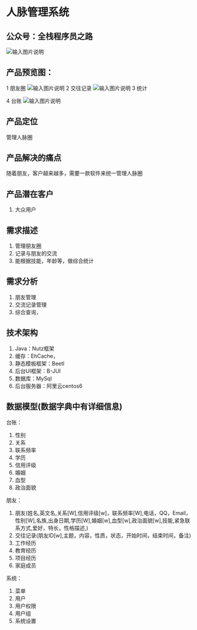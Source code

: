 # 人脉管理系统

## 公众号：全栈程序员之路
![输入图片说明](https://mp.weixin.qq.com/mp/qrcode?scene=10000004&size=102&__biz=MzIzMTE0NTE5Mg==&mid=2651421365&idx=1&sn=ec2b310f1888fca3560ba504af0077f5&send_time= "在这里输入图片标题")

## 产品预览图：
1 朋友圈
![输入图片说明](https://git.oschina.net/uploads/images/2017/0716/083828_b5eecffe_3018.png "屏幕截图.png")
2 交往记录
![输入图片说明](https://git.oschina.net/uploads/images/2017/0716/083837_fdbdd1cf_3018.png "屏幕截图.png")
3 统计

4 台账
![输入图片说明](https://git.oschina.net/uploads/images/2017/0716/083904_d803a016_3018.png "屏幕截图.png")

## 产品定位
管理人脉圈

## 产品解决的痛点
随着朋友，客户越来越多，需要一款软件来统一管理人脉圈

## 产品潜在客户
1. 大众用户

## 需求描述
1. 管理朋友圈
2. 记录与朋友的交流
3. 能根据技能，年龄等，做综合统计

## 需求分析
1. 朋友管理
2. 交流记录管理
3. 综合查询，

## 技术架构
1. Java：Nutz框架
2. 缓存：EhCache，
3. 静态模板框架：Beetl
4. 后台UI框架：B-JUI
5. 数据库：MySql
6. 后台服务器：阿里云centos6

## 数据模型(数据字典中有详细信息)
台账：
1. 性别
2. 关系
3. 联系频率
4. 学历
5. 信用评级
6. 婚姻
7. 血型
8. 政治面貌

朋友：
1. 朋友(姓名,英文名,关系[W],信用评级[w]，联系频率[W],电话，QQ，Email，性别[W],名族,出身日期,学历[W],婚姻[w],血型[w],政治面貌[w],技能,紧急联系方式,爱好，特长，性格描述,)
2. 交往记录(朋友ID[w],主题，内容，性质，状态，开始时间，结束时间，备注)
3. 工作经历
4. 教育经历
5. 项目经历
6. 家庭成员

系统：
1. 菜单
2. 用户
3. 用户权限
4. 用户组
4. 系统设置
